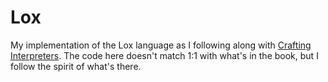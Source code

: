 # Lox

My implementation of the Lox language as I following along with [Crafting Interpreters](https://craftinginterpreters.com/). The code here doesn't match 1:1 with what's in the book, but I follow the spirit of what's there.
